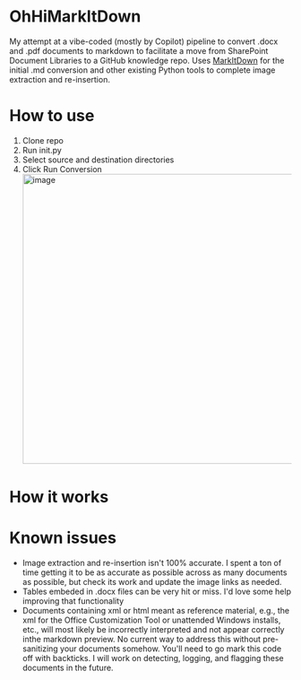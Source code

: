 # OhHiMarkItDown

My attempt at a vibe-coded (mostly by Copilot) pipeline to convert .docx and .pdf documents to markdown to facilitate a move from SharePoint Document Libraries to a GitHub knowledge repo.
Uses [MarkItDown]([url](https://github.com/microsoft/markitdown)) for the initial .md conversion and other existing Python tools to complete image extraction and re-insertion.

# How to use

1) Clone repo
2) Run init.py
3) Select source and destination directories
4) Click Run Conversion
   <img width="881" height="517" alt="image" src="https://github.com/user-attachments/assets/803d78b4-cfb9-4bf4-ab26-4536f57cb460" />

# How it works

# Known issues

 - Image extraction and re-insertion isn't 100% accurate. I spent a ton of time getting it to be as accurate as possible across as many documents as possible, but check its work and update the image links as needed.
 - Tables embeded in .docx files can be very hit or miss. I'd love some help improving that functionality
 - Documents containing xml or html meant as reference material, e.g., the xml for the Office Customization Tool or unattended Windows installs, etc., will most  likely be incorrectly interpreted and not appear correctly inthe markdown preview. No current way to address this without pre-sanitizing your documents somehow. You'll need to go mark this code off with backticks. I will work on detecting, logging, and flagging these documents in the future.
